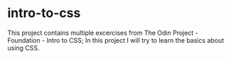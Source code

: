 # intro-to-css
This project contains multiple excercises from The Odin Project - Foundation - Intro to CSS;
In this project I will try to learn the basics about using CSS.